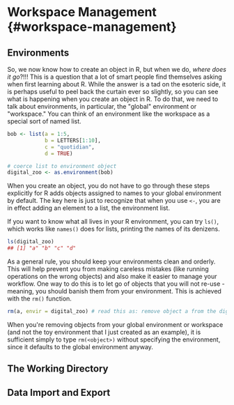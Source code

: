 # Workspace Management {#workspace-management}



<!-- include libraries -->



<!-- kableExtra bootstrap css 
https://haozhu233.github.io/kableExtra/bookdown/use-bootstrap-tables-in-gitbooks-epub.html
-->




<!-- knit_hook: collapse and strip white 
this is a Blake hack -->



<!-- knit_hook: collapse and print error red
super hacky, see here: https://stackoverflow.com/a/54985678/7705429
we'll need to be careful to not string four # together anywhere
--->

<script>
$(document).ready(function() {
  window.setTimeout(function() {
    $(".co:contains('####')").css("color", "red");
    var tmp = $(".co:contains('####')").text();
    $(".co:contains('####')").text(tmp.replace("####", "##"));
  }, 15);
});
</script>



<!-- chunk options -->





<!-- miscellaneous -->





## Environments

So, we now know how to create an object in R, but when we do, _where does it go_?!!! This is a question that a lot of smart people find themselves asking when first learning about R. While the answer is a tad on the esoteric side, it is perhaps useful to peel back the curtain ever so slightly, so you can see what is happening when you create an object in R. To do that, we need to talk about environments, in particular, the "global" environment or "workspace." You can think of an environment like the workspace as a special sort of named list. 


```r
bob <- list(a = 1:5,
            b = LETTERS[1:10],
            c = "quotidian",
            d = TRUE)

# coerce list to environment object
digital_zoo <- as.environment(bob)
```

When you create an object, you do not have to go through these steps explicitly for R adds objects assigned to names to your global environment by default. The key here is just to recognize that when you use `<-`, you are in effect adding an element to a list, the environment list. 

If you want to know what all lives in your R environment, you can try `ls()`, which works like `names()` does for lists, printing the names of its denizens.


```r
ls(digital_zoo)
## [1] "a" "b" "c" "d"
```

As a general rule, you should keep your environments clean and orderly. This will help prevent you from making careless mistakes (like running operations on the wrong objects) and also make it easier to manage your workflow. One way to do this is to let go of objects that you will not re-use - meaning, you should banish them from your environment. This is achieved with the `rm()` function.


```r
rm(a, envir = digital_zoo) # read this as: remove object a from the digital zoo environment
```

When you're removing objects from your global environment or workspace (and not the toy environment that I just created as an example), it is sufficient simply to type `rm(<object>)` without specifying the environment, since it defaults to the global environment anyway.  

## The Working Directory


## Data Import and Export

